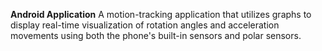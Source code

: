 **Android Application**
A motion-tracking application that utilizes graphs to display real-time visualization of rotation angles and acceleration movements using both the phone's built-in sensors and polar sensors.
